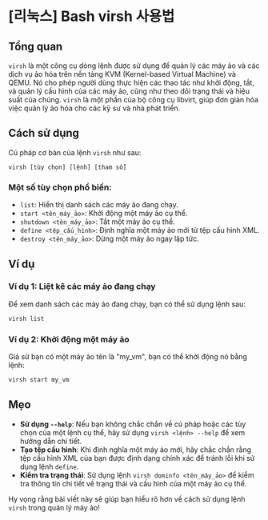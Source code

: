 # [리눅스] Bash virsh 사용법

## Tổng quan
`virsh` là một công cụ dòng lệnh được sử dụng để quản lý các máy ảo và các dịch vụ ảo hóa trên nền tảng KVM (Kernel-based Virtual Machine) và QEMU. Nó cho phép người dùng thực hiện các thao tác như khởi động, tắt, và quản lý cấu hình của các máy ảo, cũng như theo dõi trạng thái và hiệu suất của chúng. `virsh` là một phần của bộ công cụ libvirt, giúp đơn giản hóa việc quản lý ảo hóa cho các kỹ sư và nhà phát triển.

## Cách sử dụng
Cú pháp cơ bản của lệnh `virsh` như sau:
```
virsh [tùy chọn] [lệnh] [tham số]
```

### Một số tùy chọn phổ biến:
- `list`: Hiển thị danh sách các máy ảo đang chạy.
- `start <tên_máy_ảo>`: Khởi động một máy ảo cụ thể.
- `shutdown <tên_máy_ảo>`: Tắt một máy ảo cụ thể.
- `define <tệp_cấu_hình>`: Định nghĩa một máy ảo mới từ tệp cấu hình XML.
- `destroy <tên_máy_ảo>`: Dừng một máy ảo ngay lập tức.

## Ví dụ
### Ví dụ 1: Liệt kê các máy ảo đang chạy
Để xem danh sách các máy ảo đang chạy, bạn có thể sử dụng lệnh sau:
```bash
virsh list
```

### Ví dụ 2: Khởi động một máy ảo
Giả sử bạn có một máy ảo tên là "my_vm", bạn có thể khởi động nó bằng lệnh:
```bash
virsh start my_vm
```

## Mẹo
- **Sử dụng `--help`**: Nếu bạn không chắc chắn về cú pháp hoặc các tùy chọn của một lệnh cụ thể, hãy sử dụng `virsh <lệnh> --help` để xem hướng dẫn chi tiết.
- **Tạo tệp cấu hình**: Khi định nghĩa một máy ảo mới, hãy chắc chắn rằng tệp cấu hình XML của bạn được định dạng chính xác để tránh lỗi khi sử dụng lệnh `define`.
- **Kiểm tra trạng thái**: Sử dụng lệnh `virsh dominfo <tên_máy_ảo>` để kiểm tra thông tin chi tiết về trạng thái và cấu hình của một máy ảo cụ thể. 

Hy vọng rằng bài viết này sẽ giúp bạn hiểu rõ hơn về cách sử dụng lệnh `virsh` trong quản lý máy ảo!